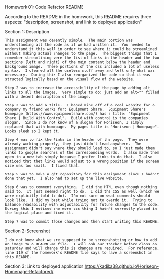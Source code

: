 Homework 01: Code Refactor
README

According to the README in the homework, this README requires three aspects: "description, screenshot, and link to deployed application"



Section 1: Description

    This assignment was decently simple.  The main portion was understanding all the code as if we had written it.  You needed to understand it this well in order to see where it could be streamlined without making actual changes to the page.  The biggest things that I remember streamlining were the list of links in the header and the two sections (left and right) of the main content below the header and background image.  These portions of the css included a lot of useless syntax.  I cleared all the useless stuff away and left only what was necessary.  During this I also reorganized the code so that it was structed logically based on the visual flow of the website.
    
    Step 2 was to increase the accessibility of the page by adding alt links to all the images.  Very simple to do: just add an alt="" filled with a decent description of the image.

    Step 3 was to add a title.  I based mine off of a real website for a company my friend works for: Equipment Share.  Equipment Share's homepage (https://www.equipmentshare.com/) has a title: "Equipment Share | Build With Control".  Build with control is the companies slogan.  Since I do not know of a slogan for Horiseon, I simply replaced that with homepage.  My pages title is "Horiseon | Homepage".  Looks sleek so I kept it.

    Step 4 was to fix the links in the header of the page.  They were already working properly, they just didn't lead anywhere.  The assignment didn't say where they should lead to, so I just made them links to google searches of the corresponding words.  I also made them open in a new tab simply because I prefer links to do that.  I also noticed that thet links would adjust to a wrong position if the screen size was too small.  I fixed that.

    Step 5 was to make a git repository for this assignment since I hadn't done that yet.  I also had to set up the live website.

    Step 6 was to comment everything.  I did the HTML even though nothing said to.  It just seemed right to do.  I did the CSS as well (which we were explicitly told to do).  I'm not sure on what comments should look like.  I did my best while trying not to overdo it.  Trying to balance readability with adjustability for future changes to the code.  During this I noticed one more css thing I hadn't correctly placed in the logical place and fixed it.

    Step 7 was to commit those changes and then start writing this README.



Section 2: Screenshot

    I do not know what we are supposed to be screenshotting or how to add an image to a README.md file.  I will ask our teacher before class on saturday and will change this is changes are required.  For reference, line 119 of the homework's README file says to have a screenshot in this README.



Section 3: Link to deployed application
    https://kadika38.github.io/Horiseon-Homepage-Refactored/